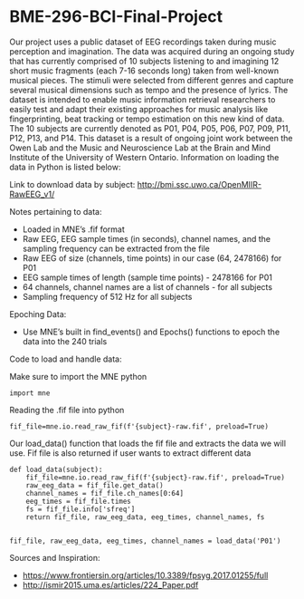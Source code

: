 # BME-296-BCI-Final-Project


Our project uses a public dataset of EEG recordings taken during music perception and imagination. The data was acquired during an ongoing study that has currently comprised of 10 subjects listening to and imagining 12 short music fragments (each 7-16 seconds long) taken from well-known musical pieces. The stimuli were selected from different genres and capture several musical dimensions such as tempo and the presence of lyrics. The dataset is intended to enable music information retrieval researchers to easily test and adapt their existing approaches for music analysis like fingerprinting, beat tracking or tempo estimation on this new kind of data. The 10 subjects are currently denoted as P01, P04, P05, P06, P07, P09, P11, P12, P13, and P14. This dataset is a result of ongoing joint work between the Owen Lab and the Music and Neuroscience Lab at the Brain and Mind Institute of the University of Western Ontario. Information on loading the data in Python is listed below:

Link to download data by subject: http://bmi.ssc.uwo.ca/OpenMIIR-RawEEG_v1/

Notes pertaining to data:

- Loaded in MNE’s .fif format
- Raw EEG, EEG sample times (in seconds), channel names, and the sampling frequency can be extracted from the file
- Raw EEG of size (channels, time points) in our case (64, 2478166) for P01
- EEG sample times of length (sample time points) - 2478166 for P01
- 64 channels, channel names are a list of channels - for all subjects
- Sampling frequency of 512 Hz for all subjects 


Epoching Data:
- Use MNE’s built in find_events() and Epochs() functions to epoch the data into the 240 trials 

Code to load and handle data:


Make sure to import the MNE python
```
import mne
```


Reading the .fif file into python
```
fif_file=mne.io.read_raw_fif(f'{subject}-raw.fif', preload=True)
```


Our load_data() function that loads the fif file and extracts the data we will use. Fif file is also returned if user wants to extract different data
```
def load_data(subject):
    fif_file=mne.io.read_raw_fif(f'{subject}-raw.fif', preload=True)
    raw_eeg_data = fif_file.get_data()
    channel_names = fif_file.ch_names[0:64]
    eeg_times = fif_file.times
    fs = fif_file.info['sfreq']
    return fif_file, raw_eeg_data, eeg_times, channel_names, fs
    

fif_file, raw_eeg_data, eeg_times, channel_names = load_data('P01')
```



Sources and Inspiration:  

-   https://www.frontiersin.org/articles/10.3389/fpsyg.2017.01255/full
-   http://ismir2015.uma.es/articles/224_Paper.pdf





